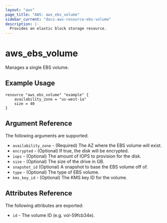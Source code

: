 ```yaml
---
layout: "aws"
page_title: "AWS: aws_ebs_volume"
sidebar_current: "docs-aws-resource-ebs-volume"
description: |-
  Provides an elastic block storage resource.
---
```


# aws\_ebs\_volume

Manages a single EBS volume.

## Example Usage

```
resource "aws_ebs_volume" "example" {
    availability_zone = "us-west-1a"
    size = 40
}
```

## Argument Reference

The following arguments are supported:

* `availability_zone` - (Required) The AZ where the EBS volume will exist.
* `encrypted` - (Optional) If true, the disk will be encrypted.
* `iops` - (Optional) The amount of IOPS to provision for the disk.
* `size` - (Optional) The size of the drive in GB.
* `snapshot_id` (Optional) A snapshot to base the EBS volume off of.
* `type` - (Optional) The type of EBS volume.
* `kms_key_id` - (Optional) The KMS key ID for the volume.


## Attributes Reference

The following attributes are exported:

* `id` - The volume ID (e.g. vol-59fcb34e).


